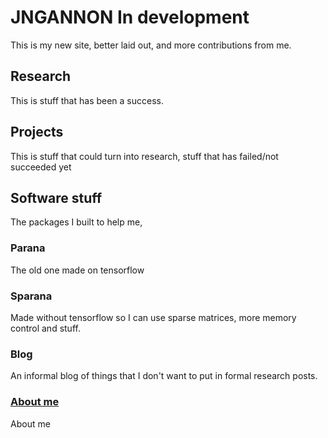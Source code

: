 # JNGANNON In development

This is my new site, better laid out, and more contributions from me.

## Research

This is stuff that has been a success.

## Projects

This is stuff that could turn into research, stuff that has failed/not succeeded yet

## Software stuff

The packages I built to help me,

### Parana
The old one made on tensorflow

### Sparana 
Made without tensorflow so I can use sparse matrices, more memory control and stuff.

### Blog

An informal blog of things that I don't want to put in formal research posts.

### [About me](/about/about)

About me 